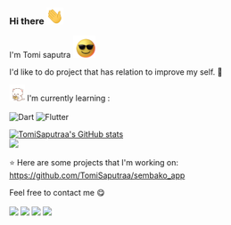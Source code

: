 ### Hi there <img src="https://raw.githubusercontent.com/TomiSaputraa/TomiSaputraa/main/Hi.gif" style="max-width: 100%; height: 30px; display: inline-block;" data-target="animated-image.originalImage">

I'm Tomi saputra <img src="https://raw.githubusercontent.com/TomiSaputraa/TomiSaputraa/main/glasses-shades-on.gif" style="max-width: 100%; height: 40px; display: inline-block;" data-target="animated-image.originalImage">

I'd like to do project that has relation to improve my self. :ghost:

<img src="https://raw.githubusercontent.com/TomiSaputraa/TomiSaputraa/main/peach-cat-mochi-peach-cat.gif" style="max-width: 100%; height: 30px; display: inline-block;" data-target="animated-image.originalImage"> I'm currently learning : 
<br><br>
![Dart](https://img.shields.io/badge/dart-%230175C2.svg?style=for-the-badge&logo=dart&logoColor=white)
![Flutter](https://img.shields.io/badge/Flutter-%2302569B.svg?style=for-the-badge&logo=Flutter&logoColor=white)

[![TomiSaputraa's GitHub stats](https://github-readme-stats.vercel.app/api?username=TomiSaputraa&show_icons=true&theme=radical)](https://github.com/TomiSaputraa/github-readme-stats)
<br> <img src="https://github-profile-trophy.vercel.app/?username=TomiSaputraa">

:star: Here are some projects that I'm working on:
<br>https://github.com/TomiSaputraa/sembako_app

Feel free to contact me :yum:
<br><br>
[<img src="https://img.shields.io/badge/Telegram-%40TommyPutra-28a8ea">](https://t.me/ElMorittoo)
[<img src="https://img.shields.io/badge/LinkedIn-Tomi-informational">](https://www.linkedin.com/in/tomi-saputra-3459b2214/)
[<img src="https://img.shields.io/badge/Email-tommycodingjj%40gmail.com-red">](mailto:tommycodingjj@gmail.com)
[<img src="https://img.shields.io/badge/Personal%20Site-elmorito.my.id-red">](http://elmorito.my.id)
